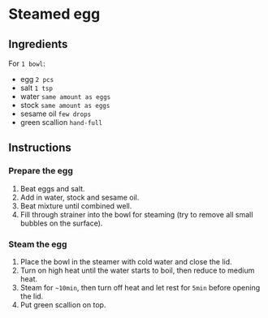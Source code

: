 # Steamed egg

## Ingredients
For `1 bowl`:
- egg `2 pcs`
- salt `1 tsp`
- water `same amount as eggs`
- stock `same amount as eggs`
- sesame oil `few drops`
- green scallion `hand-full`

## Instructions
### Prepare the egg
1. Beat eggs and salt.
1. Add in water, stock and sesame oil.
1. Beat mixture until combined well.
1. Fill through strainer into the bowl for steaming (try to remove all small
   bubbles on the surface).

### Steam the egg
1. Place the bowl in the steamer with cold water and close the lid.
1. Turn on high heat until the water starts to boil, then reduce to medium
   heat.
1. Steam for `~10min`, then turn off heat and let rest for `5min` before
   opening the lid.
1. Put green scallion on top.
